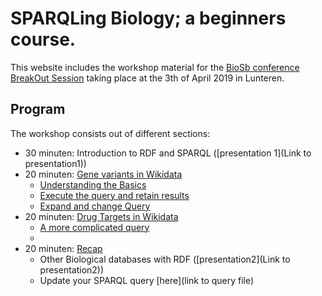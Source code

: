 SPARQLing Biology; a beginners course.
=============================================================================================

This website includes the workshop material for the [BioSb conference BreakOut Session](https://www.bigcat.unimaas.nl/sparqling-biology-breakout-session-at-biosb-2019/) 
taking place at the 3th of April 2019 in Lunteren.

Program
---------

The workshop consists out of different sections:

* 30 minuten: Introduction to RDF and SPARQL ([presentation 1](Link to presentation1))
* 20 minuten: [Gene variants in Wikidata](Assignments/assignment1.md)
   * [Understanding the Basics](Assignments/assignment1.md#What-goes-Where)
   * [Execute the query and retain results](Assignments/assignment1.md#Run-and-Save)
   * [Expand and change Query](Assignments/assignment1.md#Change-is-Coming)
* 20 minuten: [Drug Targets in Wikidata](assignment2.md)
   * [A more complicated query](Assignments/assignment2.md#step-by-step)
   *
* 20 minuten: [Recap](assignment3.md)
   * Other Biological databases with RDF ([presentation2](Link to presentation2))
   * Update your SPARQL query [here](link to query file)

